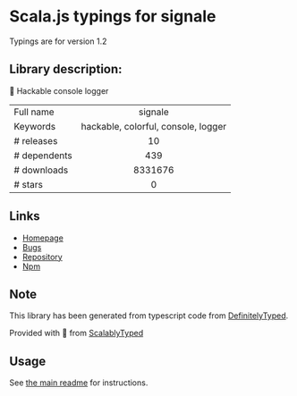 
# Scala.js typings for signale

Typings are for version 1.2

## Library description:
👋 Hackable console logger

|                    |                 |
| ------------------ | :-------------: |
| Full name          | signale |
| Keywords           | hackable, colorful, console, logger |
| # releases         | 10 |
| # dependents       | 439 |
| # downloads        | 8331676 |
| # stars            | 0 |

## Links
- [Homepage](https://github.com/klaussinani/signale#readme)
- [Bugs](https://github.com/klaussinani/signale/issues)
- [Repository](https://github.com/klaussinani/signale)
- [Npm](https://www.npmjs.com/package/signale)
    


## Note
This library has been generated from typescript code from [DefinitelyTyped](https://definitelytyped.org).

Provided with :purple_heart: from [ScalablyTyped](https://github.com/oyvindberg/ScalablyTyped)

## Usage
See [the main readme](../../readme.md) for instructions.



